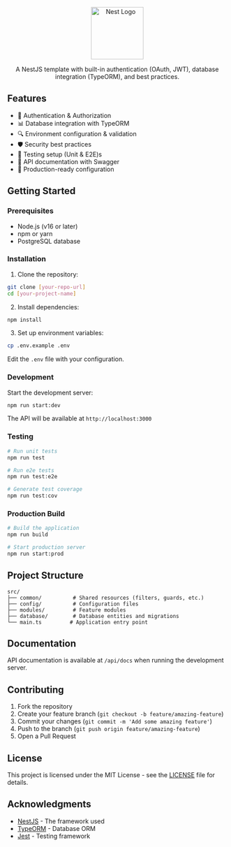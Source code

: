 <p align="center">
  <a href="http://nestjs.com/" target="blank"><img src="https://nestjs.com/img/logo-small.svg" width="120" alt="Nest Logo" /></a>
</p>

<p align="center">A NestJS template with built-in authentication (OAuth, JWT), database integration (TypeORM), and best practices.</p>

## Features

- 🔐 Authentication & Authorization
- 📊 Database integration with TypeORM
- 🔍 Environment configuration & validation
- 🛡️ Security best practices
- 🧪 Testing setup (Unit & E2E)s
- 📝 API documentation with Swagger
- 🚀 Production-ready configuration

## Getting Started

### Prerequisites

- Node.js (v16 or later)
- npm or yarn
- PostgreSQL database

### Installation

1. Clone the repository:

```bash
git clone [your-repo-url]
cd [your-project-name]
```

2. Install dependencies:

```bash
npm install
```

3. Set up environment variables:

```bash
cp .env.example .env
```

Edit the `.env` file with your configuration.

### Development

Start the development server:

```bash
npm run start:dev
```

The API will be available at `http://localhost:3000`

### Testing

```bash
# Run unit tests
npm run test

# Run e2e tests
npm run test:e2e

# Generate test coverage
npm run test:cov
```

### Production Build

```bash
# Build the application
npm run build

# Start production server
npm run start:prod
```

## Project Structure

```
src/
├── common/          # Shared resources (filters, guards, etc.)
├── config/          # Configuration files
├── modules/         # Feature modules
├── database/        # Database entities and migrations
└── main.ts         # Application entry point
```

## Documentation

API documentation is available at `/api/docs` when running the development server.

## Contributing

1. Fork the repository
2. Create your feature branch (`git checkout -b feature/amazing-feature`)
3. Commit your changes (`git commit -m 'Add some amazing feature'`)
4. Push to the branch (`git push origin feature/amazing-feature`)
5. Open a Pull Request

## License

This project is licensed under the MIT License - see the [LICENSE](LICENSE) file for details.

## Acknowledgments

- [NestJS](https://nestjs.com/) - The framework used
- [TypeORM](https://typeorm.io/) - Database ORM
- [Jest](https://jestjs.io/) - Testing framework
